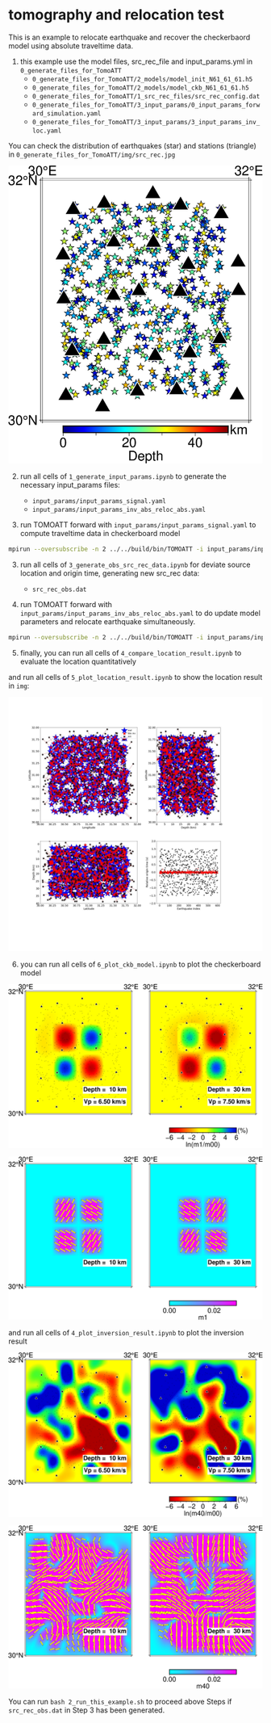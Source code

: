 # tomography and relocation test 

This is an example to relocate earthquake and recover the checkerbaord model using absolute traveltime data.

1. this example use the model files, src_rec_file and input_params.yml in `0_generate_files_for_TomoATT`
    - `0_generate_files_for_TomoATT/2_models/model_init_N61_61_61.h5`
    - `0_generate_files_for_TomoATT/2_models/model_ckb_N61_61_61.h5`
    - `0_generate_files_for_TomoATT/1_src_rec_files/src_rec_config.dat`
    - `0_generate_files_for_TomoATT/3_input_params/0_input_params_forward_simulation.yaml`
    - `0_generate_files_for_TomoATT/3_input_params/3_input_params_inv_loc.yaml`

You can check the distribution of earthquakes (star) and stations (triangle) in `0_generate_files_for_TomoATT/img/src_rec.jpg`

![](../0_generate_files_for_TomoATT/img/src_rec.jpg)

2. run all cells of `1_generate_input_params.ipynb` to generate the necessary input_params files:
    - `input_params/input_params_signal.yaml`
    - `input_params/input_params_inv_abs_reloc_abs.yaml`

2. run TOMOATT forward with `input_params/input_params_signal.yaml` to compute traveltime data in checkerboard model
``` bash
mpirun --oversubscribe -n 2 ../../build/bin/TOMOATT -i input_params/input_params_signal.yaml
```

3. run all cells of `3_generate_obs_src_rec_data.ipynb` for deviate source location and origin time, generating new src_rec data:
    - `src_rec_obs.dat`

4. run TOMOATT forward with `input_params/input_params_inv_abs_reloc_abs.yaml` to do update model parameters and relocate earthquake simultaneously.
``` bash
mpirun --oversubscribe -n 2 ../../build/bin/TOMOATT -i input_params/input_params_reloc_abs.yml
```

5. finally, you can run all cells of `4_compare_location_result.ipynb` to evaluate the location quantitatively

and run all cells of `5_plot_location_result.ipynb` to show the location result in `img`:

![](img/reloc_abs.jpg)

6. you can run all cells of `6_plot_ckb_model.ipynb` to plot the checkerboard model 

![](img/ckb_model_vel.jpg)

![](img/ckb_model_ani.jpg)

and run all cells of `4_plot_inversion_result.ipynb` to plot the inversion result 

![](img/OUTPUT_FILES_inv_abs_reloc_abs_0040_vel.jpg)

![](img/OUTPUT_FILES_inv_abs_reloc_abs_0040_ani.jpg)


You can run `bash 2_run_this_example.sh` to proceed above Steps if `src_rec_obs.dat` in Step 3 has been generated.



